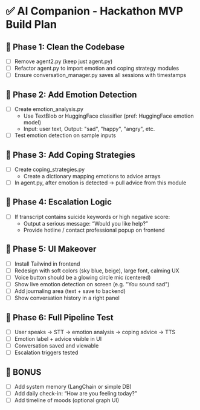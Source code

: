 # ✅ AI Companion - Hackathon MVP Build Plan

## 🧠 Phase 1: Clean the Codebase
- [ ] Remove agent2.py (keep just agent.py)
- [ ] Refactor agent.py to import emotion and coping strategy modules
- [ ] Ensure conversation_manager.py saves all sessions with timestamps

## 💬 Phase 2: Add Emotion Detection
- [ ] Create emotion_analysis.py
  - Use TextBlob or HuggingFace classifier (pref: HuggingFace emotion model)
  - Input: user text, Output: "sad", "happy", "angry", etc.
- [ ] Test emotion detection on sample inputs

## 🛟 Phase 3: Add Coping Strategies
- [ ] Create coping_strategies.py
  - Create a dictionary mapping emotions to advice arrays
- [ ] In agent.py, after emotion is detected → pull advice from this module

## 🚨 Phase 4: Escalation Logic
- [ ] If transcript contains suicide keywords or high negative score:
    - Output a serious message: “Would you like help?”
    - Provide hotline / contact professional popup on frontend

## 🎨 Phase 5: UI Makeover
- [ ] Install Tailwind in frontend
- [ ] Redesign with soft colors (sky blue, beige), large font, calming UX
- [ ] Voice button should be a glowing circle mic (centered)
- [ ] Show live emotion detection on screen (e.g. "You sound sad")
- [ ] Add journaling area (text + save to backend)
- [ ] Show conversation history in a right panel

## 🔗 Phase 6: Full Pipeline Test
- [ ] User speaks → STT → emotion analysis → coping advice → TTS
- [ ] Emotion label + advice visible in UI
- [ ] Conversation saved and viewable
- [ ] Escalation triggers tested

## 🚀 BONUS
- [ ] Add system memory (LangChain or simple DB)
- [ ] Add daily check-in: “How are you feeling today?”
- [ ] Add timeline of moods (optional graph UI)
